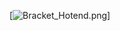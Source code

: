 [![Bracket_Hotend.png](https://gitlab.com/AlessandroKlein/impresora-3d-cube/-/raw/main/Imagenes/Extrusor/Bracket_Hotend.png)]
